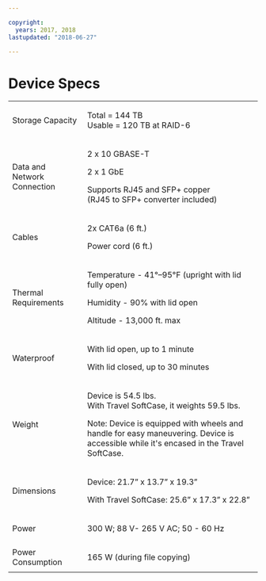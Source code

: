 ```yaml
---

copyright:
  years: 2017, 2018
lastupdated: "2018-06-27"

---
```



# Device Specs

<table role="presentation">
        <colgroup>
          <col/>
          <col/>
        </colgroup>
          <tr>
            <td>Storage Capacity</td>
            <td>
              <p>Total = 144 TB<br/>Usable = 120 TB at RAID-6</p>
            </td>
          </tr>
          <tr>
            <td>Data and Network Connection</td>
            <td>
              <p>2 x 10 GBASE-T</p>
              <p>2 x 1 GbE</p>
              <p>Supports RJ45 and SFP+ copper <br/> (RJ45 to SFP+ converter included)</p>
            </td>
          </tr>
          <tr>
            <td>Cables</td>
            <td>
              <p>2x CAT6a (6 ft.)</p>
              <p>Power cord (6 ft.)</p>
            </td>
          </tr>
          <tr>
            <td>Thermal Requirements</td>
            <td>
              <p>Temperature -  41°–95°F (upright with lid fully open)</p>
              <p>Humidity - 90% with lid open</p>
              <p>Altitude - 13,000 ft. max</p>
            </td>
          </tr>
          <tr>
            <td>Waterproof</td>
            <td>
              <p>With lid open, up to 1 minute</p>
              <p>With lid closed, up to 30 minutes</p>
            </td>
          </tr>
          <tr>
            <td>Weight</td>
            <td>
              <p>Device is 54.5 lbs.<br/>With Travel SoftCase, it weights 59.5 lbs.</p>
              <p>Note: Device is equipped with wheels and handle for easy maneuvering. Device is accessible while it's encased in the Travel SoftCase.</p>
            </td>
          </tr>
          <tr>
            <td>Dimensions</td>
            <td>
              <p>Device: 21.7” x 13.7” x 19.3”</p>
              <p>With Travel SoftCase: 25.6” x 17.3” x 22.8”</p>
            </td>
          </tr>
          <tr>
            <td>Power</td>
            <td>
              <p>300 W; 88 V- 265 V AC; 50 - 60 Hz</p>
            </td>
          </tr>
          <tr>
            <td>Power Consumption</td>
            <td>
              <p>165 W (during file copying)</p>
            </td>
          </tr>
</table>
